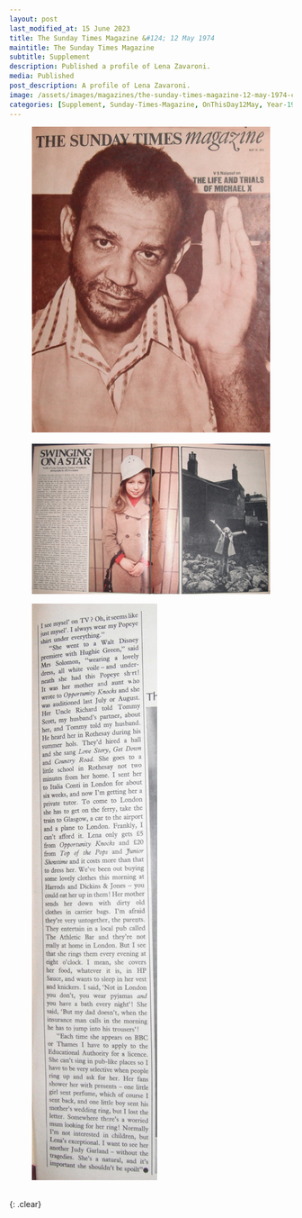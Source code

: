 ```yaml
---
layout: post
last_modified_at: 15 June 2023
title: The Sunday Times Magazine &#124; 12 May 1974
maintitle: The Sunday Times Magazine
subtitle: Supplement
description: Published a profile of Lena Zavaroni.
media: Published
post_description: A profile of Lena Zavaroni.
image: /assets/images/magazines/the-sunday-times-magazine-12-may-1974-cover.jpg
categories: [Supplement, Sunday-Times-Magazine, OnThisDay12May, Year-1974]
---
```



<figure class="fig1">
<a href="/assets/images/magazines/the-sunday-times-magazine-12-may-1974-cover.jpg"><img src="/assets/images/magazines/the-sunday-times-magazine-12-may-1974-cover.jpg" class="full-width zoom-in"></a>
<br /><br />
<a href="/assets/images/magazines/the-sunday-times-magazine-12-may-1974-inside-1.jpg"><img src="/assets/images/magazines/the-sunday-times-magazine-12-may-1974-inside-1.jpg" class="full-width zoom-in"></a>
</figure>

<figure class="fig2">
<a href="/assets/images/magazines/the-sunday-times-magazine-12-may-1974-inside-2.jpg"><img src="/assets/images/magazines/the-sunday-times-magazine-12-may-1974-inside-2.jpg" class="full-width zoom-in"></a>
</figure>


<br />{: .clear}

